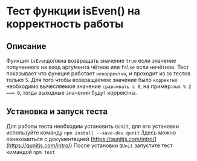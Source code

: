 # Тест функции isEven() на корректность работы 

## Описание
Функция `isEven`должна возвращать значение `true` если значение полученного на вход аргумента чётное или `false` если нечётное.
Тест показывает что функция работает `некорректно`, и проходит из `16` тестов только `5`. Для того чтобы возвращаемое значение было 
`корректно` необходимо вычесляемое значение `сравнивать с 0`, на пример:`num % 2 === 0`, тогда выходные значения будут корректны.

## Установка и запуск теста

Для работы теста необходим установить `QUnit`, для его установки используйте команду `npm install --save-dev qunit`
Здесь можно ознакомиться с документацией [https://qunitjs.com/intro/](https://qunitjs.com/intro/)
После установки `QUnit` запустите тест командой `npm test`
